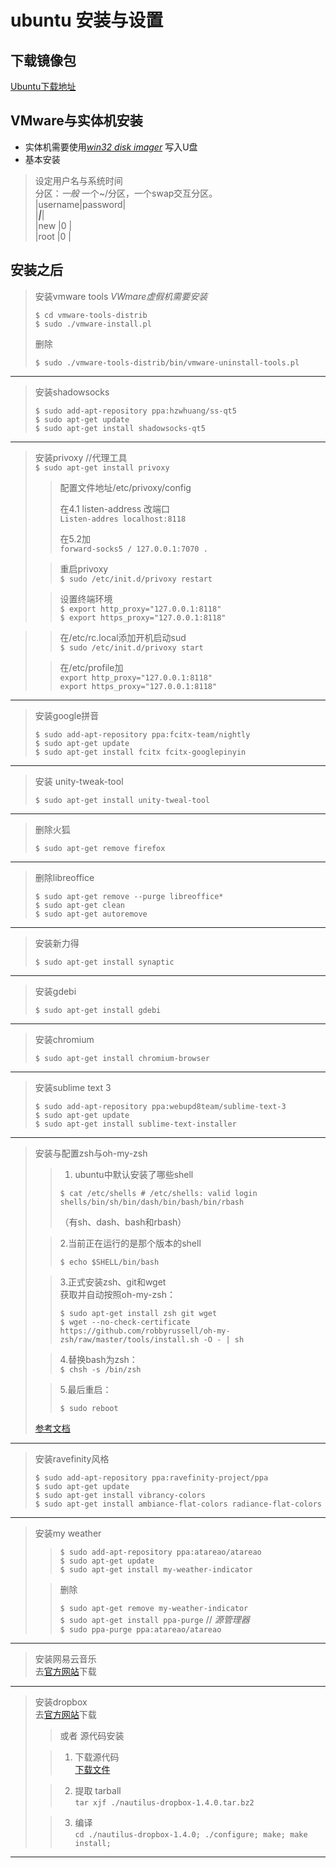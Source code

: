 # ubuntu 安装与设置
## 下载镜像包
[Ubuntu下载地址](http://www.ubuntu.com/download/desktop)
## VMware与实体机安装
* 实体机需要使用[*win32 disk imager*](https://sourceforge.net/projects/win32diskimager/files/Archive/)
写入U盘
* 基本安装  
>	设定用户名与系统时间  
>	分区：*一般* 一个~/分区，一个swap交互分区。  
|username|password|  
|***|***|  
|new     |0       |  
|root    |0       |


## 安装之后



>安装vmware tools *VWmare虚假机需要安装*  
>
>`$ cd vmware-tools-distrib`  
>`$ sudo ./vmware-install.pl ` 	
>
>删除	  
>
>	`$ sudo ./vmware-tools-distrib/bin/vmware-uninstall-tools.pl`  

***********

>安装shadowsocks  
>
>`$ sudo add-apt-repository ppa:hzwhuang/ss-qt5`  
>`$ sudo apt-get update`  
>`$ sudo apt-get install shadowsocks-qt5`  

********

>安装privoxy //代理工具  
>`$ sudo apt-get install privoxy`  
> 
>>配置文件地址/etc/privoxy/config   
>>
>>在4.1 listen-address 改端口  
>>`Listen-addres localhost:8118`  
>>
>>在5.2加  
>>`forward-socks5 / 127.0.0.1:7070 .`  
>
>>重启privoxy   
>>`$ sudo /etc/init.d/privoxy restart`  
>
>>设置终端环境  
>>`$ export http_proxy="127.0.0.1:8118"`	
>>`$ export https_proxy="127.0.0.1:8118"`  

>>在/etc/rc.local添加开机启动sud  
>>`$ sudo /etc/init.d/privoxy start`  
> 
>>在/etc/profile加   
>>`export http_proxy="127.0.0.1:8118"`  
>>`export https_proxy="127.0.0.1:8118"`  

*****

>安装google拼音  
>
>`$ sudo add-apt-repository ppa:fcitx-team/nightly`  
>`$ sudo apt-get update`  
>`$ sudo apt-get install fcitx fcitx-googlepinyin`  

****

>安装 unity-tweak-tool  
>
>`$ sudo apt-get install unity-tweal-tool`  

****

>删除火狐  
>  
> ``$ sudo apt-get remove firefox``  

****

> 删除libreoffice  
> 
> `$ sudo apt-get remove --purge libreoffice*`   
> `$ sudo apt-get clean`  
> `$ sudo apt-get autoremove`  

****

> 安装新力得  
>
>`$ sudo apt-get install synaptic`   

****

>安装gdebi  
>
> `$ sudo apt-get install gdebi`  

*****

>安装chromium  
>
>`$ sudo apt-get install chromium-browser`  

****

>安装sublime text 3  
>  
>`$ sudo add-apt-repository ppa:webupd8team/sublime-text-3`  
>`$ sudo apt-get update`  
>`$ sudo apt-get install sublime-text-installer`  

****
		
> 安装与配置zsh与oh-my-zsh  
>  
>>1. ubuntu中默认安装了哪些shell   
>>  
>>`$ cat /etc/shells # /etc/shells: valid login shells/bin/sh/bin/dash/bin/bash/bin/rbash`  
>>
>>（有sh、dash、bash和rbash）  
>	
>>2.当前正在运行的是那个版本的shell   
>> 
>>`$ echo $SHELL/bin/bash`   
>
>>3.正式安装zsh、git和wget   
>>获取并自动按照oh-my-zsh：    
>>
>>`$ sudo apt-get install zsh git wget`    
>>`$ wget --no-check-certificate https://github.com/robbyrussell/oh-my-zsh/raw/master/tools/install.sh -O - | sh`    
>
>>4.替换bash为zsh：  
>>`$ chsh -s /bin/zsh`  
>
>>5.最后重启：  
>>  
>>`$ sudo reboot`   
>
>[参考文档](http://www.jianshu.com/p/546effd99c35)

****

>安装ravefinity风格  
>
>`$ sudo add-apt-repository ppa:ravefinity-project/ppa`   
>`$ sudo apt-get update`    
>`$ sudo apt-get install vibrancy-colors`     
>`$ sudo apt-get install ambiance-flat-colors radiance-flat-colors`    

*****

>安装my weather  
>
>>`$ sudo add-apt-repository ppa:atareao/atareao`   
>>`$ sudo apt-get update`   
>>`$ sudo apt-get install my-weather-indicator`   
>
>>删除   
>>
>>`$ sudo apt-get remove my-weather-indicator`   
>>`$ sudo apt-get install ppa-purge` // *源管理器*   
>>`$ sudo ppa-purge ppa:atareao/atareao`  

*****

>安装网易云音乐  
>去[官方网站](http://music.163.com/#/download)下载  

*****

>安装dropbox  
>去[官方网站](https://www.dropbox.com/install?os=lnx)下载  
>
>>或者 源代码安装  
>
>>1. 下载源代码  
>>[下载文件](https://www.dropbox.com/download?dl=packages/nautilus-dropbox-1.4.0.tar.bz2)  
>
>>2. 提取 tarball   
>>`tar xjf ./nautilus-dropbox-1.4.0.tar.bz2`  
>
>>3. 编译  
>>`cd ./nautilus-dropbox-1.4.0; ./configure; make; make install;`  

*****
